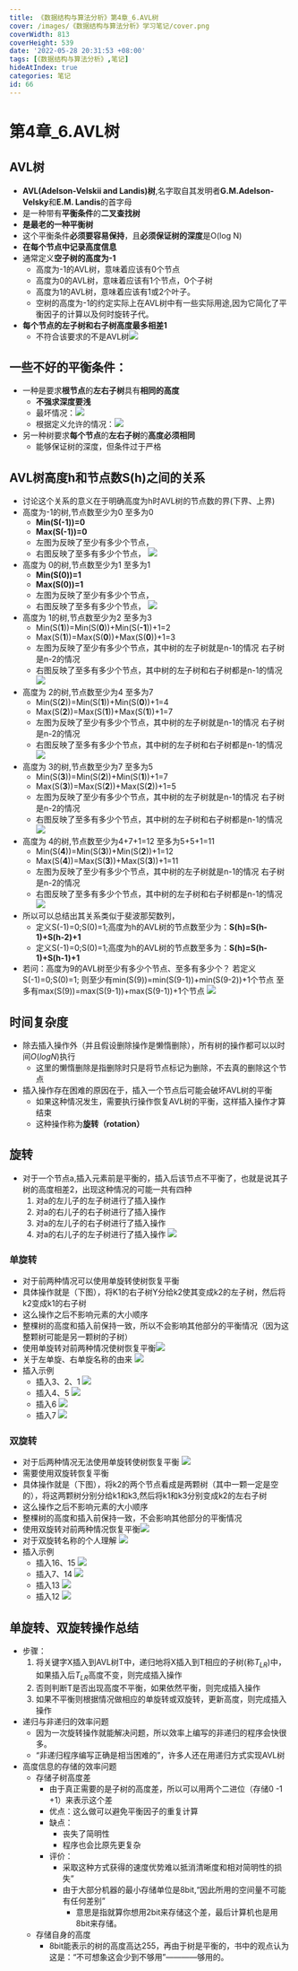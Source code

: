 ```yaml
---
title: 《数据结构与算法分析》第4章_6.AVL树
cover: /images/《数据结构与算法分析》学习笔记/cover.png
coverWidth: 813
coverHeight: 539
date: '2022-05-28 20:31:53 +08:00'
tags: [《数据结构与算法分析》,笔记]
hideAtIndex: true
categories: 笔记
id: 66
---
```



# 第4章_6.AVL树

## AVL树 
* **AVL(Adelson-Velskii and Landis)树**,名字取自其发明者**G.M.Adelson-Velsky**和**E.M. Landis**的首字母
* 是一种带有**平衡条件**的**二叉查找树**
* **是最老的一种平衡树**
* 这个平衡条件**必须要容易保持**，且**必须保证树的深度**是O(log N)
* **在每个节点中记录高度信息**
* 通常定义**空子树的高度为-1**
  + 高度为-1的AVL树，意味着应该有0个节点
  + 高度为0的AVL树，意味着应该有1个节点，0个子树
  + 高度为1的AVL树，意味着应该有1或2个叶子。
  + 空树的高度为-1的约定实际上在AVL树中有一些实际用途,因为它简化了平衡因子的计算以及何时旋转子代。
* **每个节点的左子树和右子树高度最多相差1**
  + 不符合该要求的不是AVL树![](./images/《数据结构与算法分析》学习笔记/Clipboard_2022-05-31-11-18-54.png)

## 一些不好的平衡条件：
+ 一种是要求**根节点**的**左右子树**具有**相同的高度**
  + **不强求深度要浅**
  + 最坏情况：![](./images/《数据结构与算法分析》学习笔记/Clipboard_2022-05-29-07-06-48.png)
  + 根据定义允许的情况：![](./images/《数据结构与算法分析》学习笔记/Clipboard_2022-05-31-09-04-11.png)
+ 另一种树要求**每个节点**的**左右子树**的**高度必须相同**
  + 能够保证树的深度，但条件过于严格

## **AVL树高度h和节点数S(h)之间的关系**
+ 讨论这个关系的意义在于明确高度为h时AVL树的节点数的界(下界、上界)
+ 高度为-1的树,节点数至少为0 至多为0
  + **Min(S(-1))=0**
  + **Max(S(-1))=0**
  + 左图为反映了至少有多少个节点，
  + 右图反映了至多有多少个节点，
  ![](./images/《数据结构与算法分析》学习笔记/Clipboard_2022-05-31-12-19-50.png)
+ 高度为 0的树,节点数至少为1 至多为1
  + **Min(S(0))=1**
  + **Max(S(0))=1**
  + 左图为反映了至少有多少个节点，
  + 右图反映了至多有多少个节点，
  ![](./images/《数据结构与算法分析》学习笔记/Clipboard_2022-05-31-12-19-26.png)
+ 高度为 1的树,节点数至少为2 至多为3
  + Min(S(**1**))=Min(S(**0**))+Min(S(**-1**))+1=2
  + Max(S(**1**))=Max(S(**0**))+Max(S(**0**))+1=3
  + 左图为反映了至少有多少个节点，其中树的左子树就是n-1的情况 右子树是n-2的情况
  + 右图反映了至多有多少个节点，其中树的左子树和右子树都是n-1的情况
  ![](./images/《数据结构与算法分析》学习笔记/Clipboard_2022-05-31-11-48-10.png)
+ 高度为 2的树,节点数至少为4 至多为7
  + Min(S(**2**))=Min(S(**1**))+Min(S(**0**))+1=4
  + Max(S(**2**))=Max(S(**1**))+Max(S(**1**))+1=7
  + 左图为反映了至少有多少个节点，其中树的左子树就是n-1的情况 右子树是n-2的情况
  + 右图反映了至多有多少个节点，其中树的左子树和右子树都是n-1的情况
  ![](./images/《数据结构与算法分析》学习笔记/Clipboard_2022-05-31-12-12-54.png)
+ 高度为 3的树,节点数至少为7 至多为5
  + Min(S(**3**))=Min(S(**2**))+Min(S(**1**))+1=7
  + Max(S(**3**))=Max(S(**2**))+Max(S(**2**))+1=5
  + 左图为反映了至少有多少个节点，其中树的左子树就是n-1的情况 右子树是n-2的情况
  + 右图反映了至多有多少个节点，其中树的左子树和右子树都是n-1的情况
  ![](./images/《数据结构与算法分析》学习笔记/Clipboard_2022-05-31-12-11-51.png)
+ 高度为 4的树,节点数至少为4+7+1=12 至多为5+5+1=11
  + Min(S(**4**))=Min(S(**3**))+Min(S(**2**))+1=12
  + Max(S(**4**))=Max(S(**3**))+Max(S(**3**))+1=11
  + 左图为反映了至少有多少个节点，其中树的左子树就是n-1的情况 右子树是n-2的情况
  + 右图反映了至多有多少个节点，其中树的左子树和右子树都是n-1的情况
  ![](./images/《数据结构与算法分析》学习笔记/Clipboard_2022-05-31-12-06-39.png)
+ 所以可以总结出其关系类似于斐波那契数列，
  + 定义S(-1)=0;S(0)=1;高度为h的AVL树的节点数至少为：**S(h)=S(h-1)+S(h-2)+1**
  + 定义S(-1)=0;S(0)=1;高度为h的AVL树的节点数至多为：**S(h)=S(h-1)+S(h-1)+1**
+ 若问：高度为9的AVL树至少有多少个节点、至多有多少个？
  若定义S(-1)=0;S(0)=1;
  则至少有min(S(9))=min(S(9-1))+min(S(9-2))+1个节点
  至多有max(S(9))=max(S(9-1))+max(S(9-1))+1个节点
  ![](./images/《数据结构与算法分析》学习笔记/Clipboard_2022-05-31-13-22-18.png)

## 时间复杂度
* 除去插入操作外（并且假设删除操作是懒惰删除），所有树的操作都可以以时间$O(log N)$执行
  * 这里的懒惰删除是指删除时只是将节点标记为删除，不去真的删除这个节点
* 插入操作存在困难的原因在于，插入一个节点后可能会破坏AVL树的平衡
  * 如果这种情况发生，需要执行操作恢复AVL树的平衡，这样插入操作才算结束
  + 这种操作称为**旋转（rotation）**

## 旋转
* 对于一个节点a,插入元素前是平衡的，插入后该节点不平衡了，也就是说其子树的高度相差2，出现这种情况的可能一共有四种
  1. 对a的左儿子的左子树进行了插入操作
  1. 对a的右儿子的右子树进行了插入操作
  1. 对a的左儿子的右子树进行了插入操作
  1. 对a的右儿子的左子树进行了插入操作
  ![](./images/《数据结构与算法分析》学习笔记/Clipboard_2022-06-02-03-22-34.png)

### 单旋转
* 对于前两种情况可以使用单旋转使树恢复平衡
* 具体操作就是（下图），将K1的右子树Y分给k2使其变成k2的左子树，然后将k2变成k1的右子树
* 这么操作之后不影响元素的大小顺序
* 整棵树的高度和插入前保持一致，所以不会影响其他部分的平衡情况（因为这整颗树可能是另一颗树的子树）
* 使用单旋转对前两种情况使树恢复平衡![](./images/《数据结构与算法分析》学习笔记/Clipboard_2022-06-02-04-28-38.png)
* 关于左单旋、右单旋名称的由来
  ![](./images/《数据结构与算法分析》学习笔记/Clipboard_2022-06-01-09-18-34.png)
* 插入示例
  * 插入3、2、1
  ![](./images/《数据结构与算法分析》学习笔记/Clipboard_2022-06-02-04-06-29.png)
  * 插入4、5
  ![](./images/《数据结构与算法分析》学习笔记/Clipboard_2022-06-02-04-06-55.png)
  * 插入6
  ![](./images/《数据结构与算法分析》学习笔记/Clipboard_2022-06-02-04-08-15.png)
  * 插入7
  ![](./images/《数据结构与算法分析》学习笔记/Clipboard_2022-06-02-04-08-41.png)

### 双旋转
* 对于后两种情况无法使用单旋转使树恢复平衡
![](./images/《数据结构与算法分析》学习笔记/Clipboard_2022-06-02-04-18-22.png)
* 需要使用双旋转恢复平衡
* 具体操作就是（下图），将k2的两个节点看成是两颗树（其中一颗一定是空的），将这两颗树分别分给k1和k3,然后将k1和k3分别变成k2的左右子树
* 这么操作之后不影响元素的大小顺序
* 整棵树的高度和插入前保持一致，不会影响其他部分的平衡情况
* 使用双旋转对前两种情况恢复平衡![](./images/《数据结构与算法分析》学习笔记/Clipboard_2022-06-02-04-27-28.png)
* 对于双旋转名称的个人理解
  ![](./images/《数据结构与算法分析》学习笔记/Clipboard_2022-06-02-06-23-14.png)
* 插入示例
  * 插入16、15
  ![](./images/《数据结构与算法分析》学习笔记/Clipboard_2022-06-02-04-35-52.png)
  * 插入7、14
  ![](./images/《数据结构与算法分析》学习笔记/Clipboard_2022-06-02-04-37-04.png)
  * 插入13
  ![](./images/《数据结构与算法分析》学习笔记/Clipboard_2022-06-02-04-37-30.png)
  * 插入12
  ![](./images/《数据结构与算法分析》学习笔记/Clipboard_2022-06-02-04-39-03.png)

## 单旋转、双旋转操作总结
* 步骤：
  1. 将关键字X插入到AVL树T中，递归地将X插入到T相应的子树(称$T_{LR}$)中，如果插入后$T_{LR}$高度不变，则完成插入操作
  1. 否则判断T是否出现高度不平衡，如果依然平衡，则完成插入操作
  1. 如果不平衡则根据情况做相应的单旋转或双旋转，更新高度，则完成插入操作
* 递归与非递归的效率问题
  * 因为一次旋转操作就能解决问题，所以效率上编写的非递归的程序会快很多。
  * “非递归程序编写正确是相当困难的”，许多人还在用递归方式实现AVL树
* 高度信息的存储的效率问题
  + 存储子树高度差
    + 由于真正需要的是子树的高度差，所以可以用两个二进位（存储0 -1 +1）来表示这个差
    + 优点：这么做可以避免平衡因子的重复计算
    + 缺点：
      + 丧失了简明性
      + 程序也会比原先更复杂
    + 评价：
      + 采取这种方式获得的速度优势难以抵消清晰度和相对简明性的损失”
      + 由于大部分机器的最小存储单位是8bit,“因此所用的空间量不可能有任何差别”
        + 意思是指就算你想用2bit来存储这个差，最后计算机也是用8bit来存储。
  + 存储自身的高度
    + 8bit能表示的树的高度高达255，再由于树是平衡的，书中的观点认为这是：“不可想象这会少到不够用”————够用的。
